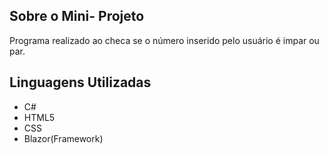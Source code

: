 
## Sobre o Mini- Projeto

Programa realizado ao checa se o número inserido pelo usuário é impar ou par.

## Linguagens Utilizadas

- C#
- HTML5
- CSS
- Blazor(Framework)